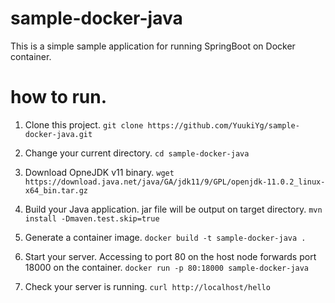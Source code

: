 # sample-docker-java
This is a simple sample application for running SpringBoot on Docker container.

# how to run.
1. Clone this project.
`git clone https://github.com/YuukiYg/sample-docker-java.git`

2. Change your current directory.
`cd sample-docker-java`

3. Download OpneJDK v11 binary.
`wget https://download.java.net/java/GA/jdk11/9/GPL/openjdk-11.0.2_linux-x64_bin.tar.gz`

4. Build your Java application. jar file will be output on target directory.
`mvn install -Dmaven.test.skip=true`

5. Generate a container image.
`docker build -t sample-docker-java .`

6. Start your server. Accessing to port 80 on the host node forwards port 18000 on the container.
`docker run -p 80:18000 sample-docker-java`

7. Check your server is running.
`curl http://localhost/hello`
